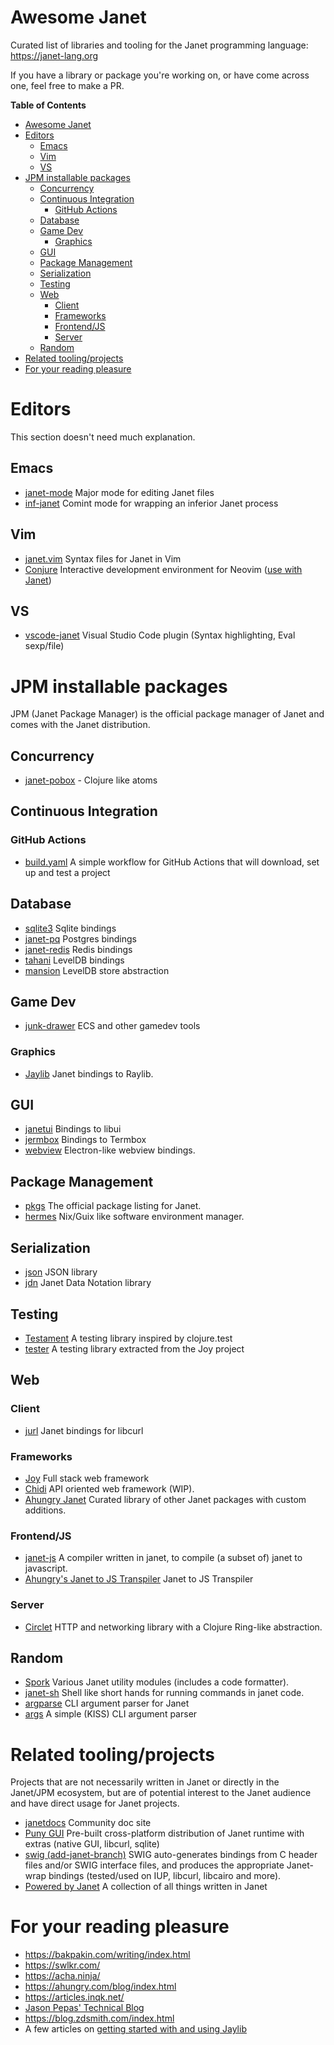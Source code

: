 # Awesome Janet

Curated list of libraries and tooling for the Janet programming
language: https://janet-lang.org

If you have a library or package you're working on, or have come
across one, feel free to make a PR.

<!-- markdown-toc start - Don't edit this section. Run M-x markdown-toc-refresh-toc -->
**Table of Contents**

- [Awesome Janet](#awesome-janet)
- [Editors](#editors)
    - [Emacs](#emacs)
    - [Vim](#vim)
    - [VS](#vs)
- [JPM installable packages](#jpm-installable-packages)
    - [Concurrency](#concurrency)
    - [Continuous Integration](#continuous-integration)
        - [GitHub Actions](#github-actions)
    - [Database](#database)
    - [Game Dev](#game-dev)
        - [Graphics](#graphics)
    - [GUI](#gui)
    - [Package Management](#package-management)
    - [Serialization](#serialization)
    - [Testing](#testing)
    - [Web](#web)
        - [Client](#client)
        - [Frameworks](#frameworks)
        - [Frontend/JS](#frontendjs)
        - [Server](#server)
    - [Random](#random)
- [Related tooling/projects](#related-toolingprojects)
- [For your reading pleasure](#for-your-reading-pleasure)

<!-- markdown-toc end -->

# Editors

This section doesn't need much explanation.

## Emacs

- [janet-mode](https://github.com/ALSchwalm/janet-mode) Major mode for
editing Janet files
- [inf-janet](https://github.com/velkyel/inf-janet) Comint mode for
wrapping an inferior Janet process

## Vim

- [janet.vim](https://github.com/janet-lang/janet.vim) Syntax files for
  Janet in Vim
- [Conjure](https://github.com/Olical/conjure) Interactive development
  environment for Neovim ([use with Janet](https://github.com/Olical/conjure/wiki/Quick-start:-Janet-(netrepl)))

## VS

- [vscode-janet](https://github.com/janet-lang/vscode-janet) Visual
Studio Code plugin (Syntax highlighting, Eval sexp/file)

# JPM installable packages

JPM (Janet Package Manager) is the official package manager of Janet
and comes with the Janet distribution.

## Concurrency

- [janet-pobox](https://github.com/ahungry/janet-pobox) - Clojure like atoms

## Continuous Integration

### GitHub Actions

- [build.yaml](https://gist.github.com/pyrmont/565756c9a68879a2fca2966ca3e74fa3)
  A simple workflow for GitHub Actions that will download, set up and
  test a project

## Database

- [sqlite3](https://github.com/janet-lang/sqlite3) Sqlite bindings
- [janet-pq](https://github.com/andrewchambers/janet-pq) Postgres bindings
- [janet-redis](https://github.com/andrewchambers/janet-redis) Redis bindings
- [tahani](https://github.com/good-place/tahani) LevelDB bindings
- [mansion](https://github.com/good-place/mansion) LevelDB store abstraction

## Game Dev

- [junk-drawer](https://git.sr.ht/~alect/junk-drawer) ECS and other gamedev tools

### Graphics

- [Jaylib](https://github.com/janet-lang/jaylib) Janet bindings to Raylib.

## GUI

- [janetui](https://github.com/janet-lang/janetui) Bindings to libui
- [jermbox](https://github.com/MorganPeterson/jermbox) Bindings to Termbox
- [webview](https://github.com/janet-lang/webview) Electron-like
  webview bindings.

## Package Management

- [pkgs](https://github.com/janet-lang/pkgs) The official package listing for Janet.
- [hermes](https://github.com/andrewchambers/hermes) Nix/Guix like
  software environment manager.

## Serialization

- [json](https://github.com/janet-lang/json) JSON library
- [jdn](https://github.com/andrewchambers/janet-jdn) Janet Data Notation library

## Testing

- [Testament](https://github.com/pyrmont/testament) A testing library
  inspired by clojure.test
- [tester](https://github.com/joy-framework/tester) A testing library
  extracted from the Joy project

## Web

### Client

- [jurl](https://github.com/sepisoad/jurl) Janet bindings for libcurl

### Frameworks

- [Joy](https://github.com/joy-framework/joy) Full stack web framework
- [Chidi](https://github.com/good-place/chidi) API oriented web framework (WIP).
- [Ahungry Janet](https://github.com/ahungry/ahungry-janet) Curated
  library of other Janet packages with custom additions.

### Frontend/JS

- [janet-js](https://github.com/staab/janet-js) A compiler written in janet, to compile (a subset of) janet to javascript.
- [Ahungry's Janet to JS Transpiler](https://github.com/ahungry/ahungry-janet-to-js) Janet to JS Transpiler

### Server

- [Circlet](https://github.com/janet-lang/circlet) HTTP and networking
library with a Clojure Ring-like abstraction.

## Random

- [Spork](https://github.com/janet-lang/spork) Various Janet utility
  modules (includes a code formatter).
- [janet-sh](https://github.com/andrewchambers/janet-sh) Shell like short hands for running commands in janet code.
- [argparse](https://github.com/janet-lang/argparse) CLI argument parser for Janet
- [args](https://github.com/MorganPeterson/args) A simple (KISS) CLI argument parser

# Related tooling/projects

Projects that are not necessarily written in Janet or directly in the
Janet/JPM ecosystem, but are of potential interest to the Janet
audience and have direct usage for Janet projects.

- [janetdocs](https://janetdocs.com/) Community doc site
- [Puny GUI](https://github.com/ahungry/puny-gui) Pre-built
cross-platform distribution of Janet runtime with extras (native GUI,
libcurl, sqlite)
- [swig (add-janet-branch)](https://github.com/ahungry/swig/tree/feature/Add-janet) SWIG
  auto-generates bindings from C header files and/or SWIG interface
  files, and produces the appropriate Janet-wrap bindings (tested/used
  on IUP, libcurl, libcairo and more).
- [Powered by Janet](https://goto-engineering.github.io/powered-by-janet/) A collection of all things written in Janet

# For your reading pleasure

  - <https://bakpakin.com/writing/index.html>
  - <https://swlkr.com/>
  - <https://acha.ninja/>
  - <https://ahungry.com/blog/index.html>
  - <https://articles.inqk.net/>
  - [Jason Pepas' Technical Blog](https://gist.github.com/cellularmitosis/1106b185f8b34ae0e36afa5fbcd04a00)
  - <https://blog.zdsmith.com/index.html>
  - A few articles on [getting started with and using Jaylib](http://www.unexpected-vortices.com/janet/jaylib/jaylib-1.html)
